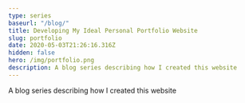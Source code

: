 ```yaml
---
type: series
baseurl: "/blog/"
title: Developing My Ideal Personal Portfolio Website
slug: portfolio
date: 2020-05-03T21:26:16.316Z
hidden: false
hero: /img/portfolio.png
description: A blog series describing how I created this website
---
```


A blog series describing how I created this website
